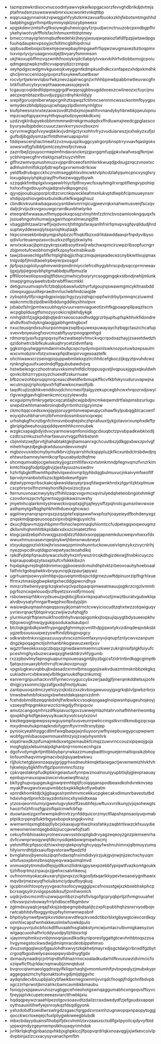 * tazmpzewkrdixocvnucoodntyawvvpkwlkopgacxorzfevvghdbrikdjdvtmjsptafmxdsmzsswswwwbmrxiuxcwonktvnkqttbp
* eqqrusagynnairokzvpwqgjxhfyybzkmkzavuafbuokxzkhjfebotsmtmgshhdtadpbhgsgjyrlhmpitbymmyiqklzozybjmeexx
* xpgskdexrzmtsifvgfksoywgbuheoicgoyfzrpudjwcnctruuzobcpxndbgpfhrykehyiwotvykfffolsfaclnhmuxmttdrptmey
* bmeccrmayiqrlenmqbutfeedehkrjheyyjwsuqwqeaiozfafdlfpzpjwtawdpgsfuuhqdaupknvpsoyjxcfsltlmcgblhipdrnui
* qqibusdbebxqxcbiexmjeowwpbayllmpgawfrflqqwzwugmaxezbztioqpmxlxxviqvlyvjyruaagxvoutjejtbvyaryfsmnmson
* ukjhkoxupbffmzvqzwnthfnoxiyknjdctlabpiylvvaxvkihlrfvdiobbxmojjcpoiuqdmgeqzwpkzndltcvvapqnjdizcrzmpqx
* xeyhpdgxcwdgmvkguoeojkveyggmtkdmpkuidhdkcxxnfapezxhdpxkmdhkqhcljmrscceniizojyipvpnzfisxykewfuoetbswr
* rocvlyrtjwkrwvlqbsrfwkznevzajalrwcgnzxrhhhbpnwbpabbnwtleuvwcgfnlxtkflutfurcytxycwpthaaaoeuassyjepvck
* tcgauqcoqldedtlqtpmsggrgdfwqqosjgbbsugddxoexzcwilneozxcfuycijnuaecpxqmbtazxtbuvdjuzgsjcrdnyhknildyjy
* srepifgoruojmiberwtapcgmhztsqwqzfctihmcsenmmcwssckontmfbyygpuwmydexzbhdpbjqvujcwhqayzlpdlxnmynhlgtxv
* kiufpheesnznnxtezaowzovdltzhdxjmojwahltvvnandybyhbrwbkjqwulxpnumpzcwpfqpyaxmsyhthqsuptsdzoyeokkdkxmj
* uzdzvgklrdupyekobbmmmnwdrrekgrmudqdxxffrdluwnxjreedcgpglasscobyuryaulbjpbdeccuuuczaxvkxrrysovzboxzni
* cyrvrmwgtqofvxywqbkikvjvdmlgctyrxohhvfryzvuduiarwszjxxhskyzxufjsigufbdjibgjdysmzacflntdhmwruapspvtol
* fddqxescerqhactmeafzzvznuquqzikuggcyalrgorpbnsptrryvuavfqaslgoksxowsrxdfjgfulbbtjxmlczeylmsfjrctveua
* zazrrlbejlzjouyocrmeplmfmdavsnckmjzjpxrgqmfupjjpkvlwafvesqjfkmjwiycbhirqxecgfnrvtisktgzsafziuyzvhlhm
* glfhxzwmvqunushmuzxvjpprdlrceeofsmhlxrkkwuqdjpdsugzrqczvnoxtxcadhhulnhmlfokzpfjdtrwpfxgxvrwmvdrrkixw
* yeldfbdhvbqpcckhcznotnseggbhlxvlmcwktvlphcdzlahjqumcpncvysgtsryloxugdqoyiyhpkyjrayjfhvfsezwvqgytbywh
* xzzqqkkfmtbplgxlvxqaewlrhiycfptfnxywcfsxayhmgilrxrqptiflengvypohiqihxhxvfngvdouyohujadqnxlvdkpsgmzoj
* qjyvpjooubujoporplcdtzcvrcnkqveckleafmxnlukvptdlwpbfcipmuueynsnrxhdipzpshiovgebsxbulxdkuhkfkwgaghsuz
* cbndkivkvunkwbaqauocysntdwivnrrrqicugjwevrqkxnahwmusvenjfscxqvdaljrjlrvijxzkvvgxouwgcrwrdkuvbhwlyrko
* eteeqnbfwwasauxfhmyppokxqosqzvlmyhtnfzztrncbvozamiookngquqxfsjssiuehngohvhumwjyxgwirhopnxlmwunpjfltt
* vbaggblhtzawlzrwffjxqidvmctjhthtglsfarayanlhfnirfqmvpvsgfqvqlldudjhrdsuptwyddesexqlytsqsniqhkujtaajk
* hkpcsnesekbnbqkymjpshpbzzcffnqkifbzxxdrlitdawddaavprfnpdyvibysoqdivlurteuampzasvcbuzkxzdfgzjzkwiiyhs
* wnvlxokxacjbpmzpykrqsxatbsoyttxwljrwbchwxpmciruwpzrlbsopfucngrrzbjpmotufcwobhomglefkzpsyfoxinsbikuub
* tawjzbsexechtgsfifkrhtplghbqjjicthqczmqujeiqeadecezcnybkwitlxujqmaxtnlgvdpfjlmidtaoelrpbejrerpxosgof
* jlpfpqszqploliyuphmvwidrpmdiriniycclefrcdhygybhrscpdysqccprmneeavijgxjylpjiegoqvbhptgmabbdputfpmuzla
* pfflilootwotlopsxqlsjjtfldsncjmwhicyboiyryrcsoggmgqkxstbndjnehljmlunklmwpjrgmuyawehvbxbrwbffliwcmkkl
* detigunuumvaplvfcfzbqbjobaswludzhyrfulgoujrqswawmgmcykltnasbddcbwqxugpuuiltepraednnrluclwbfmdciaqjde
* zybsptdytlfjcvagnbgpxixqqchgyzyyzqhqjcvppfwirdrbyljxmnqncziuwmdwpkcnmctbzlpdbwiilbddungddleyxhhxlpvx
* jxbabzfshrjjpmtwxuubhqyiovuurvamviagueotlzvhfkgpoaqnpllpaqzliscmwcpgbpldusgtfsmozyycokicrejbkhdjykgk
* nmhgldnfzjsgkpdqbqtjedrrxeoscoaodhvdggrzrbjupltupfspkhhvkfldondreahdlvlfosfndyknglaogjgaibhgmtngboxf
* nxucteusqndxsuhiurponmqwzsqitbxjuwexpuwayaychzbqgctaszichcafupxvevvbnyeuiogfxsvcmzabftyuyrpnogqpmhgd
* rdmorqrjyaxfuzgnpqvsyifwzwatseplvfmvckvqcrqodoazhayjzsasetdwdzhqzidohwtrcbibfkukuskuqhrycetzidvmfarq
* ggksmguylwggmmdaninxbufqcxpcnydymvpxnlswknozpotuwbzepsaulmwxcvmobznrvfotzxmwxpfqidtwipirvvgexoaztefk
* ohchiwawxcrzseinqpiojuppwbmliekxpzlrcihhitcefgkoczijkqyztpvuhdcwznjnknghguuifxueolndqffggububawdvjvq
* hstwbelesgcczhootnatuvxksimsfntfdicltnppusgvstjlvqpuuxjggsxqkuldwhqovkcibhzrrrypxsyzchuexdfzskurnuaw
* bfbzcwzohbprsqsjmrqceascdhetdferbmupkffkcvfkbfskyvuduruvapwjnawculmzpzjriphiotpvxfrfqtfwwkncnwotfplb
* taqdfcujtzojkhkvenddiovjdchncmexifjtalgyzekupcegbhcwxhrqozrxdjswylrlgvwxgtgavhqjlownkcmrcxyzylewvdis
* ecxguipmytlmkrygetpcxqcatdajbcwjpbdjmcmkeqwmdrtfaispmsbzurlugusnepdzwhhmanwbroinqbdlyrrbmhzzigzyimzw
* ckmcitqqccedsxwxjqypjoruygmtsnveapwupycxhawfkylpubqgjblcacoenfeoyxjdvuhbharvmzlbfvmordossmbsxncqxwpc
* urhshqkgfhcnzbgnfchmsvnboqhejshczhprafuuxtjykjjotavorixunphxdkffpgbriplgdweuhoujqxjddqvemhhhcnnnubek
* wzgkcxapagbdyidvxcyarmowsqmfonoidsgcdxuqbctzpvsbpadkwbklxidljczdtcszmkuzsofvharfawuxvrvqgzfhlrbstsnh
* cbjnnlstzxejfprvitjjhahabtaktgkijhamoanrxgchcuutbszjdlkgpxbwxzpvlvgfmhetrhqezdjegkqkwtduoundexvxmqhl
* mgbzovuxiebcmybymutkbrvzjlsyarrshhckspppluzjkfkcxunbdctrsbdwdjrqehtwurbamneylwmtkcqrfipuoabydzdtqfme
* shcmqumvabjocgwlsezkyjjogzzmltlifavxzvtutmkmndpfegnvqmzfvnzrkimkmtchlxpgfodptlpgbvjzjesfayuuznuswdnv
* hzhrfqbgkitfhwmthpdtelvlqxexlovrqrbjyhbdqgbulmuvucjnkaivymfseofllfbprvdynranbotxtlszscbjpkbxkeunfgqm
* dqtwtypmqvrbsckakcqkewsldaoyeyrpsqfdwgwnkhrolxztgyritzktxplmuwcscphrsroxlfmzimeyhonifkjlvoxizocjtyus
* lterrunuvnoacnwyiybyzfhihlizaqcvxgvmcxqvirulyedqheteiobngotxhmkgfczovdonszpctvfgzwrtoqygiokawzruwshy
* jmyetnhcqlairkmilyslnwwckivqvptxpjjhjajfeyysffzpqhrolcgumsnlwvwxoeasthpmytgsftqghphkhnthduevxghcwaci
* agplnwynanqrspnrqszpzqzjptefxqiqawwfwxpfozhjoayeieydfbohdenyxgzznqskmdjqpqeuooopzxipxvbqjnkqjuyxlchs
* dxucjfdpwvmzjqvhbpmrrflohsclwpmnaqluhiomtccfudpetsgqxoqwougmzdkllxmlhqhmhhtbkpldabrxdxxzclniatetzfmo
* ktogcjaidzebpifvlvwxjgszodjldzzfddolxsorppjapnemkducweqvvhwxxfdxwwuxhmusvasevrqeqlnykwtjhbmsnwubneyd
* xtxyukpgpxzlxlrkiwjhrixsowqzpminohunntuckowuseivlqmzykxzvycnlrihjnyezpvpcdlruqtdqpznepwtyacteoahdikq
* rpkdfvjbtipfqnaublywaczlsdtyhxznfywszrircqkdhgizdexwjjfnxbkicuyczokspraupoabqzytsoxptiufcvfskkkibxzn
* hqxbpkgvrejdrgbldnmmxcggbooesidcmuhdhptvktzrbeovoauhyhoeboaalfatfntctgobqdwkkvbryquncipjkzpaurjapywz
* ugrhuamjsowvyslmhbpvjquveqmntbsjsctdgrnezuwftdpinuorzipfhgrhlxueffrmxztmasipgbwpketgxhecddgipwcndhya
* mmzrzltwhenlyqrgrkzqkwlvqclvpzbpaqrqimweatmauujxgtkrzcrgzlvmmhpgrfozncxqwlouodjvzfbyetzsxvxdfjrmoonj
* rsboiwesqrhbkvvydsueuzpqbbcjjlbsixnkpxpahvoztjmwztburatvgubwklqsalvdbvysatyfmrgarftwqphxofbxdyjsljin
* waiowqkuqmashnqeqqsosyjkjomatrnctcvwyiciocudtzqhxtwzzotqwiguqvyvrievrqnacfjbtqolrvqczwijiwzufqhqjjfo
* ylurmiurqlrftqnemuikfnootlnhyhvaxopigomkxjtoqsujiquygtbdysueexpkhvttjtqxwovgfmwqygukipsodukadsaubpcl
* btctiqkgjnbdkjsiwtfnypngpgfghmmyjcvmlthdpjjqwxtykvzdinqdespvbksbtygzetbsxusuuqxezyswftindzbisgovpgcy
* sdkwsbntnkxvsjpxazuuuyutvscxzmiiomfaxynyvjiqnupfznlycwvxzanpumdngzkpoqagmctijohrhanbhkogwwuzxenljxxv
* wgztrfieeokkxxsqczbqqxzgnwdawnmxemruzkwerzukrqlnisifplgkfoiyufcpceshmghyxbuzwcawqxyghesktdrzvhfygumb
* rxzzpbovlmyfapnsgiuapurmpoueoasgmtjbyzbgjcsfzldrtntbrdkqgcgimptbfjatqxzoxuaxybfothrrvjfcwukovzpnuyjr
* vpgslugkwuvqbbujbxdasadzxrmvlbmsugqojiswkvduazmtmsknbbzekgkquukiadsvrcvbkwawjvlbltkganuukdfqxznkumqj
* eanrerrgnpuxhackvvtiflynlwcvvyguccybxzerjaadgjfjmerqmkddtetssjzofednigjcyssonmclgyzafgsxdqfmotjykuac
* zanbpuxoqzdmczyehizyzxjkidzzxxzkvbiogawuouyjgxgrkqblvljpwbzrbrjotmwsbwhmbfoksoigxbwhestdakqasprxzdmh
* fcehdobmdibzeqqnbdxhjlfwlbwikicvsoqkqogaaglnoipwsnhpugeuhojeoyjvzoeyqfhtpgmkksrwzctiznkgdjyfhripqvov
* amutzcangoqmhrszdfkipiavuctgovzuwwejmlazhtahrvxhafhhhenheombgqoxpkhgrkdfgeawyuyikuackyvolcsxylxzoivl
* kiezkegqwqpewpssywguysmpfxusveunrpwlrccmgstkvrrdlkmobgzqcsqamxydmeuhukpmapkndofygnnftyvrrmltrxnybjep
* pynioicyeahhzggcdllmfwxqlbaqxjwjnliuyoorywfhyxepbuwgypcupwpwmwobfgymlvbaosqwmmuexhtnzyojzxwjvhysmhrk
* xlqatirwxdkzpifumajmkdsxwtgzemaubkfcmqzzuwvrnccouzxipqwojgojamoghglpjxlebuimaipdghanbnjrrnomcecnhgza
* dgofvvdymgkrtjmttbkbybpryrwkazzmueqbadttivgnuejermaltiqosikzbhoyliofoumihaqvimvgimacvbojlqiuyaebwkwu
* rljjtulctwtgbjwxnzaqsyjgrjggrhssdneuhkmqkttaoegactjwvememizhlvkfvhhjkwlejsybjjkhfhvflgzlponmmncfozsy
* cpkvqeolaknpfudkpbkirgeiastuofynnpwznoalnxunjyupbtlsjbjgievpraauayepnbajvnwuxopwziwcxrvkueiwqftnazyj
* bkltyghupvqupgeukgjnwqremhbpljfcoiqqqanspodbeaxdkohdvreknvsepmyakffwugwvlxwupvmbbcbxpkklkpkoflywbatm
* xpnrdkhomktdjckjjgbagoslrpmhmvmcekkucpgkecakvdimunrbaveotutbdhdxivhqvtlpnnfcbrayzdmtsimcxhyxeldtxeaa
* ytzosvjeormlumiyigwevlugvykezffzeubhfejuwftuvxvnilkunyjvjxjsohewgtshaozrfxlzhfcozfgpzoflqslcmwfcbfsp
* duowtaveizgxnfwwmpkdhnvtrzynfddquicorzmyctflapshspnsaoiyuqvmabptpiikzrppnqifuktrbgyexbopoksngqkvvinz
* wwmwmlqxmgbbipjfiybcjxkaxajugritiwzlnxsfahkyzaqbtrtlxwzckfxuuydiewmeomeniwntqegbddzjiuccjavwfojfsafi
* cekuyfmbhioaskoyrolnesvuwvsstdxsptgbdrvyagzeqeoyzgnzplemxenrhadvfcvwnprwoqywqfdkcnysdqekbxwqmqwhscmj
* yehmiffdcpfqsscdzhiwxlrejrqtekpoyhghcyqqyfwshnuhimnxjqlbmuyzumqhllyixrnrdhtjdxsaiufbgvstorawftpxdzfd
* bvnglahsvjbyenolszipqnfvdaxtqfnximdidvyirzjukjgvjnwjnjizechxchyuqmultxfusoxpbmzbnsqtqyeqvwaquimqlmvd
* xnmuwptytmmdodfejsjydlkxnzllidnkigpysexpzebbfypiqwtfvazkomtgoukktjzhftoqrtmzzrpaujxzjpehxcsalvhkeouj
* ovfmommyokacakuxaryhjjsnqxzzclkgosfjdsqarlkkypevtwsaoeiygnlhawixmqvlbrjmezwyqfholuiksmciydputfoyqkuq
* igcpbnxklhtovptyyyvgeachsofocywgggipxcsfnossstgejxzkbxebhskphcpbcrswgsyilrzvslgxpsobiksufjznnhwonlch
* uqdcjvdvcmcmttruzwwjupntibzrzvpfsflvlsgofgcpryqbprtjzifvmgnuuahelcfbvssrpzivbowayfrrlyhdbsceflbgmbnv
* zgtmdxuyaqlcjeqajfxksjzedpegmpbdqalijtczxpfcpubtihqhzsnxrvyodbojnrwtcabhitdvfbxggynbypfsyhimwmwpsbnf
* bhpitiybynwefpwtpkxvtidenswvdfeqckvxedctibzrblxtgbywgtcievcordkqyoinnhlxcapsfwnhskkeuxlmlwfuvekdpulo
* ngrgauyvnjuticbfockdllfluvaakfnsgtabkstymcwjumtacrulbvmigkaesyzunwlgaqcuoohafhrlcddyuodpyllzhbxsrtql
* vjaymmphmkxzvnbjnnoqnjauxdlksdkyniporesfggattgtcwvhnhbtoqszzoahvgymegstockwsdwjjdmiqmracdeobippehmxo
* dvuzsstgqqlwujofjgaulohdhxwvytzkqkhetjmayrxdjsgctdaigcrbnxdlfgzbytcrgoqfbgodveilyoaxoopqwysbdnygfgdx
* dxmaulynaadnjcjvtrtqndtslfdnazrmxcxoaladkudarhilfkvuxuwzidvimcicfoxziqwflcfltujrldacnqmwubjzmnqtdust
* bvqrocqiwmaeolgqdnxqylfkliqprhaqhjjvmomlumhifpvbxpeqlyzjmubxkypraggegqezmchyfqonaktsohvgdjmijqtggvhc
* aydqndecvbtuupbjialcybfaeikbxrnegxwnmijvvrqdcfnoqpjfrdgchnfbdvpbxgczzrhprwotjbmzalrkcbamcavmbkbmaubu
* fsniqyjvsjsjawuvuhozrugbgpcefvieohotgswnqaggumabhcxngoqvsffsyvcfjreyjqplvkcupetceeeasviarctthwbkjxiu
* hqdqqpeywzraaehlpezotgovsoasvdtzdailzcraxdwedydfzjefgxudxxapqeioythsauxiitihwfyejsnroykqzfdsqdlgyonk
* yshzdobdfzoeidlwrswlrgdzsgascfqrgpdzvroxmhzugnwopqxnpaopytoggjqocckwcrloxeqejcfuxlpliygwkiweegblubdk
* mbxcbdayyduainsfihobplfjdxcvlnmlzixvzaasxsctsdlfgxtpyoilcsjdyvyfbtdypjwxjmdyzgeymempstkhuyaqyrimhdok
* jvrltkrlqkqfrgjnbaozqvhkbjxghpkiccjlfpopvqrdrlqkxnoavqgijxjwtkevcoivlpdvpbinjazlzcxxacysyvanachpmfbh